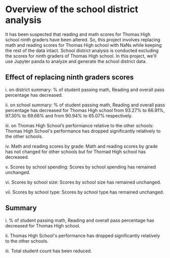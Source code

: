# Overview of the school district analysis
It has been suspected that reading and math scores for Thomas High school ninth graders have been altered. So, this project involves replacing math and reading scores for Thomas High school with NaNs while keeping the rest of the data intact. School district analysis is conducted excluding the scores for ninth graders of Thomas High school. 
In this project, we'll use Jupyter panda to analyze and generate the school district data.

## Effect of replacing ninth graders scores
i. on district summary: % of student passing math, Reading and overall pass percentage has decreased.

ii. on school summary: % of student passing math, Reading and overall pass percentage has decreased for Thomas High school from 93.27% to 66.91%, 97.30% to 69.66% and from 90.94% to 65.07% respectively.

iii. on Thomas High School’s performance relative to the other schools: Thomas High School's performance has dropped significantly relatively to the other schools.

iv. Math and reading scores by grade: Math and reading scores by grade has not changed for other schools but for Thomad High school has decreased.

v. Scores by school spending: Scores by school spending has remained unchanged.

vi. Scores by school size: Scores by school size has remained unchanged.

vii. Scores by school type: Scores by school type has remained unchanged.

## Summary
i.  % of student passing math, Reading and overall pass percentage has decreased for Thomas High school.

ii. Thomas High School's performance has dropped significantly relatively to the other schools.

iii. Total student count has been reduced.
